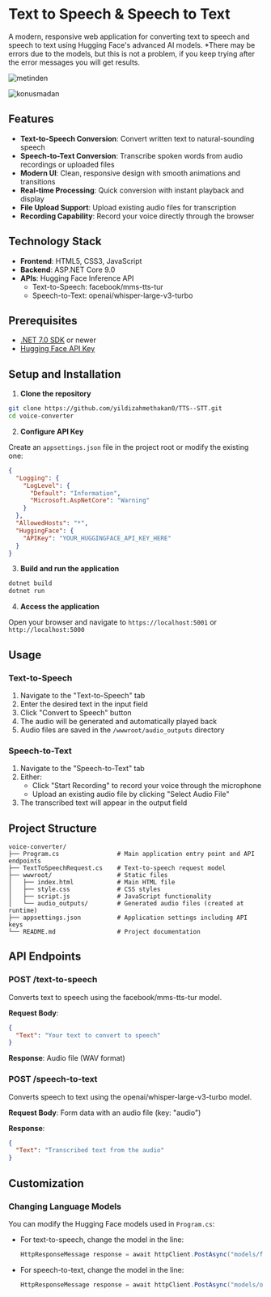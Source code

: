 # Text to Speech & Speech to Text

A modern, responsive web application for converting text to speech and speech to text using Hugging Face's advanced AI models.
*There may be errors due to the models, but this is not a problem, if you keep trying after the error messages you will get results.

![metinden](https://github.com/user-attachments/assets/4582201a-8784-40ec-83cf-7284c77ddc00)

![konusmadan](https://github.com/user-attachments/assets/fec910fb-d7b4-47fa-9e31-09c674924b5e)

## Features

- **Text-to-Speech Conversion**: Convert written text to natural-sounding speech
- **Speech-to-Text Conversion**: Transcribe spoken words from audio recordings or uploaded files
- **Modern UI**: Clean, responsive design with smooth animations and transitions
- **Real-time Processing**: Quick conversion with instant playback and display
- **File Upload Support**: Upload existing audio files for transcription
- **Recording Capability**: Record your voice directly through the browser

## Technology Stack

- **Frontend**: HTML5, CSS3, JavaScript
- **Backend**: ASP.NET Core 9.0
- **APIs**: Hugging Face Inference API
  - Text-to-Speech: facebook/mms-tts-tur
  - Speech-to-Text: openai/whisper-large-v3-turbo

## Prerequisites

- [.NET 7.0 SDK](https://dotnet.microsoft.com/download/dotnet/7.0) or newer
- [Hugging Face API Key](https://huggingface.co/settings/tokens)

## Setup and Installation

1. **Clone the repository**

```bash
git clone https://github.com/yildizahmethakan0/TTS--STT.git
cd voice-converter
```

2. **Configure API Key**

Create an `appsettings.json` file in the project root or modify the existing one:

```json
{
  "Logging": {
    "LogLevel": {
      "Default": "Information",
      "Microsoft.AspNetCore": "Warning"
    }
  },
  "AllowedHosts": "*",
  "HuggingFace": {
    "APIKey": "YOUR_HUGGINGFACE_API_KEY_HERE"
  }
}
```

3. **Build and run the application**

```bash
dotnet build
dotnet run
```

4. **Access the application**

Open your browser and navigate to `https://localhost:5001` or `http://localhost:5000`

## Usage

### Text-to-Speech

1. Navigate to the "Text-to-Speech" tab
2. Enter the desired text in the input field
3. Click "Convert to Speech" button
4. The audio will be generated and automatically played back
5. Audio files are saved in the `/wwwroot/audio_outputs` directory

### Speech-to-Text

1. Navigate to the "Speech-to-Text" tab
2. Either:
   - Click "Start Recording" to record your voice through the microphone
   - Upload an existing audio file by clicking "Select Audio File"
3. The transcribed text will appear in the output field

## Project Structure

```
voice-converter/
├── Program.cs                # Main application entry point and API endpoints
├── TextToSpeechRequest.cs    # Text-to-speech request model
├── wwwroot/                  # Static files
│   ├── index.html            # Main HTML file
│   ├── style.css             # CSS styles
│   ├── script.js             # JavaScript functionality
│   └── audio_outputs/        # Generated audio files (created at runtime)
├── appsettings.json          # Application settings including API keys
└── README.md                 # Project documentation
```

## API Endpoints

### POST /text-to-speech

Converts text to speech using the facebook/mms-tts-tur model.

**Request Body**:
```json
{
  "Text": "Your text to convert to speech"
}
```

**Response**: Audio file (WAV format)

### POST /speech-to-text

Converts speech to text using the openai/whisper-large-v3-turbo model.

**Request Body**: Form data with an audio file (key: "audio")

**Response**:
```json
{
  "Text": "Transcribed text from the audio"
}
```

## Customization

### Changing Language Models

You can modify the Hugging Face models used in `Program.cs`:

- For text-to-speech, change the model in the line:
  ```csharp
  HttpResponseMessage response = await httpClient.PostAsync("models/facebook/mms-tts-tur", stringContent);
  ```

- For speech-to-text, change the model in the line:
  ```csharp
  HttpResponseMessage response = await httpClient.PostAsync("models/openai/whisper-large-v3-turbo", byteArrayContent);
  ```



